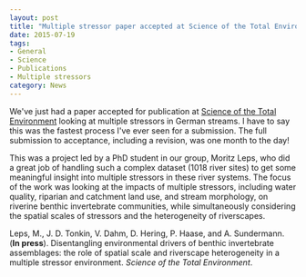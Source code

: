 ```yaml
---
layout: post
title: "Multiple stressor paper accepted at Science of the Total Environment"
date: 2015-07-19
tags:
- General
- Science
- Publications
- Multiple stressors
category: News
---
```


We've just had a paper accepted for publication at [Science of the Total Environment](http://www.journals.elsevier.com/science-of-the-total-environment/) looking at multiple stressors in German streams. I have to say this was the fastest process I've ever seen for a submission. The full submission to acceptance, including a revision, was one month to the day!

This was a project led by a PhD student in our group, Moritz Leps, who did a great job of handling such a complex dataset (1018 river sites) to get some meaningful insight into multiple stressors in these river systems. The focus of the work was looking at the impacts of multiple stressors, including water quality, riparian and catchment land use, and stream morphology, on riverine benthic invertebrate communities, while simultaneously considering the spatial scales of stressors and the heterogeneity of riverscapes. 

Leps, M., J. D. Tonkin, V. Dahm, D. Hering, P. Haase, and A. Sundermann. (**In press**). Disentangling environmental drivers of benthic invertebrate assemblages: the role of spatial scale and riverscape heterogeneity in a multiple stressor environment. _Science of the Total Environment_.
